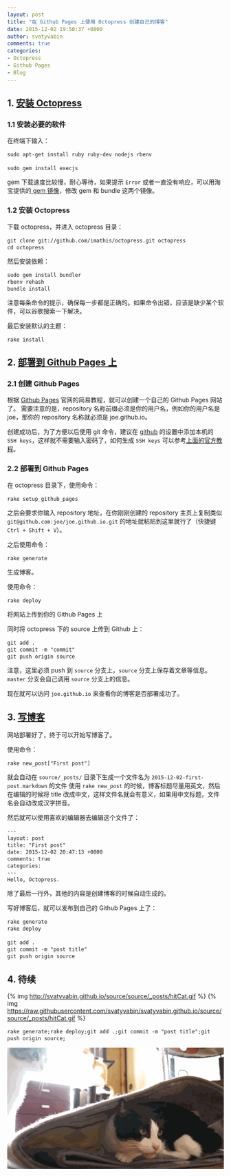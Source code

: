 ```yaml
---
layout: post
title: "在 Github Pages 上使用 Octopress 创建自己的博客"
date: 2015-12-02 19:50:37 +0800
author: svatyvabin
comments: true
categories:
- Octopress
- Github Pages
- Blog
---
```


## 1. [安装 Octopress](http://octopress.org/docs/setup/)
### 1.1 安装必要的软件
在终端下输入：
```
sudo apt-get install ruby ruby-dev nodejs rbenv

sudo gem install execjs
```

gem 下载速度比较慢，耐心等待，如果提示 ``Error`` 或者一直没有响应，可以用淘宝提供的[ gem 镜像](https://ruby.taobao.org/)，修改 gem 和 bundle 这两个镜像。

### 1.2 安装 Octopress
下载 octopress，并进入 octopress 目录：
```
git clone git://github.com/imathis/octopress.git octopress
cd octopress
```

然后安装依赖：
```
sudo gem install bundler
rbenv rehash
bundle install
```
注意每条命令的提示，确保每一步都是正确的。如果命令出错，应该是缺少某个软件，可以谷歌搜索一下解决。

最后安装默认的主题：
```
rake install
```

## 2. [部署到 Github Pages 上](http://octopress.org/docs/deploying/github/)
### 2.1 创建 Github Pages
根据 [Github Pages](https://pages.github.com/) 官网的简易教程，就可以创建一个自己的 Github Pages 网站了。
需要注意的是，repository 名称前缀必须是你的用户名，例如你的用户名是 joe，那你的 repository 名称就必须是 joe.github.io。

创建成功后，为了方便以后使用 git 命令，建议在 [github](https://github.com/settings/ssh) 的设置中添加本机的 ``SSH keys``，这样就不需要输入密码了，如何生成 ``SSH keys`` 可以参考[上面的官方教程](https://help.github.com/articles/generating-ssh-keys/#platform-linux)。

### 2.2 部署到 Github Pages
在 octopress 目录下，使用命令：
```
rake setup_github_pages
```
之后会要求你输入 repository 地址，在你刚刚创建的 repository 主页上复制类似 ``git@github.com:joe/joe.github.io.git`` 的地址就粘贴到这里就行了（快捷键 ``Ctrl + Shift + V``）。

之后使用命令：
```
rake generate
```
生成博客。

使用命令：
```
rake deploy
```
将网站上传到你的 Github Pages 上

同时将 octopress 下的 source 上传到 Github 上：
```
git add .
git commit -m "commit"
git push origin source
```
注意，这里必须 push 到 ``source`` 分支上，``source`` 分支上保存着文章等信息。``master`` 分支会自己调用 ``source`` 分支上的信息。

现在就可以访问 ``joe.github.io`` 来查看你的博客是否部署成功了。

## 3. [写博客](http://octopress.org/docs/blogging/)
网站部署好了，终于可以开始写博客了。

使用命令：
```
rake new_post["First post"]
```
就会自动在 ``source/_posts/`` 目录下生成一个文件名为 ``2015-12-02-first-post.markdown`` 的文件
使用 ``rake new_post`` 的时候，博客标题尽量用英文，然后在编辑的时候将 title 改成中文，这样文件名就会有意义，如果用中文标题，文件名会自动改成汉字拼音。

然后就可以使用喜欢的编辑器去编辑这个文件了：
```
---
layout: post
title: "First post"
date: 2015-12-02 20:47:13 +0800
comments: true
categories: 
---
Hello, Octopress.
```
除了最后一行外，其他的内容是创建博客的时候自动生成的。

写好博客后，就可以发布到自己的 Github Pages 上了：
```
rake generate
rake deploy

git add .
git commit -m "post title"
git push origin source
```

## 4. 待续
{% img http://svatyvabin.github.io/source/source/_posts/hitCat.gif %}
{% img https://raw.githubusercontent.com/svatyvabin/svatyvabin.github.io/source/source/_posts/hitCat.gif %}

```  
rake generate;rake deploy;git add .;git commit -m "post title";git push origin source;
```

![test](https://github.com/svatyvabin/svatyvabin.github.io/blob/source/source/_posts/hitCat.gif)
